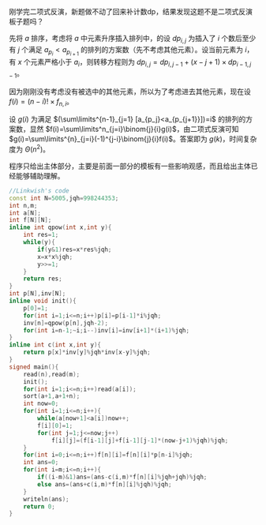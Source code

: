 刚学完二项式反演，新题做不动了回来补计数dp，结果发现这题不是二项式反演板子题吗？

先将 $a$ 排序，考虑将 $a$ 中元素升序插入排列中，的设 $dp_{i,j}$ 为插入了 $i$ 个数后至少有 $j$ 个满足 $a_{p_i}<a_{p_{i+1}}$ 的排列的方案数（先不考虑其他元素）。设当前元素为 $i$，有 $x$ 个元素严格小于 $a_i$，则转移方程则为 $dp_{i,j}=dp_{i,j-1}+(x-j+1)\times dp_{i-1,j-1}$。

因为刚刚没有考虑没有被选中的其他元素，所以为了考虑进去其他元素，现在设 $f(i)=(n-i)!\times f_{n,i}$。

设 $g(i)$ 为满足 $(\sum\limits^{n-1}_{j=1} [a_{p_j}<a_{p_{j+1}}])=i$ 的排列的方案数，显然 $f(i)=\sum\limits^n_{j=i}\binom{j}{i}g(i)$，由二项式反演可知 $g(i)=\sum\limits^{n}_{j=i}(-1)^{j-i}\binom{j}{i}f(i)$。答案即为 $g(k)$，时间复杂度为 $\Theta(n^2)$。

程序只给出主体部分，主要是前面一部分的模板有一些影响观感，而且给出主体已经能够辅助理解。

```cpp
//Linkwish's code
const int N=5005,jqh=998244353;
int n,m;
int a[N];
int f[N][N];
inline int qpow(int x,int y){
	int res=1;
	while(y){
		if(y&1)res=x*res%jqh;
		x=x*x%jqh;
		y>>=1;
	}
	return res;
}
int p[N],inv[N];
inline void init(){
	p[0]=1;
	for(int i=1;i<=n;i++)p[i]=p[i-1]*i%jqh;
	inv[n]=qpow(p[n],jqh-2);
	for(int i=n-1;~i;i--)inv[i]=inv[i+1]*(i+1)%jqh;
}
inline int c(int x,int y){
	return p[x]*inv[y]%jqh*inv[x-y]%jqh;
}
signed main(){
	read(n),read(m);
	init();
	for(int i=1;i<=n;i++)read(a[i]);
	sort(a+1,a+1+n);
	int now=0;
	for(int i=1;i<=n;i++){
		while(a[now+1]<a[i])now++;
		f[i][0]=1;
		for(int j=1;j<=now;j++)
			f[i][j]=(f[i-1][j]+f[i-1][j-1]*(now-j+1)%jqh)%jqh;
	}
	for(int i=0;i<=n;i++)f[n][i]=f[n][i]*p[n-i]%jqh;
	int ans=0;
	for(int i=m;i<=n;i++){
		if((i-m)&1)ans=(ans-c(i,m)*f[n][i]%jqh+jqh)%jqh;
		else ans=(ans+c(i,m)*f[n][i]%jqh)%jqh;
	}
	writeln(ans);
	return 0;
}
```
